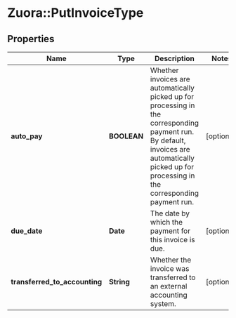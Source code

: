 # Zuora::PutInvoiceType

## Properties
Name | Type | Description | Notes
------------ | ------------- | ------------- | -------------
**auto_pay** | **BOOLEAN** | Whether invoices are automatically picked up for processing in the corresponding payment run.   By default, invoices are automatically picked up for processing in the corresponding payment run.  | [optional] 
**due_date** | **Date** | The date by which the payment for this invoice is due.   | [optional] 
**transferred_to_accounting** | **String** | Whether the invoice was transferred to an external accounting system.  | [optional] 


